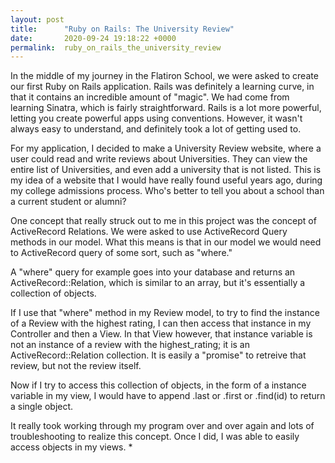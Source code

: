 ```yaml
---
layout: post
title:      "Ruby on Rails: The University Review"
date:       2020-09-24 19:18:22 +0000
permalink:  ruby_on_rails_the_university_review
---
```



In the middle of my journey in the Flatiron School, we were asked to create our first Ruby on Rails application. Rails was definitely a learning curve, in that it contains an incredible amount of "magic". We had come from learning Sinatra, which is fairly straightforward. Rails is a lot more powerful, letting you create powerful apps using conventions. However, it wasn't always easy to understand, and definitely took a lot of getting used to.

For my application, I decided to make a University Review website, where a user could read and write reviews about Universities. They can view the entire list of Universities, and even add a university that is not listed. This is my idea of a website that I would have really found useful years ago, during my college admissions process. Who's better to tell you about a school than a current student or alumni? 

One concept that really struck out to me in this project was the concept of ActiveRecord Relations. We were asked to use ActiveRecord Query methods in our model. What this means is that in our  model we would need to ActiveRecord query of some sort, such as "where."

A "where" query for example goes into your database and returns an ActiveRecord::Relation, which is similar to an array, but it's essentially a collection of objects. 

If I use that "where" method in my Review model, to try to find the instance of a Review with the highest rating, I can then access that instance in my Controller and then a View. In that View however, that instance variable is not an instance of a review with the highest_rating; it is an ActiveRecord::Relation collection. It is easily a "promise" to retreive that review, but not the review itself.

Now if I try to access this collection of objects, in the form of a instance variable in my view, I would have to append .last or .first or .find(id) to return a single object.

It really took working through my program over and over again and lots of troubleshooting to realize this concept. Once I did, I was able to easily access objects in my views.
* 
